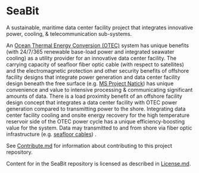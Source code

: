 # SeaBit
A sustainable, maritime data center facility project that integrates innovative power, cooling, & telecommunication sub-systems.

An [Ocean Thermal Energy Conversion (OTEC)](https://en.wikipedia.org/wiki/Ocean_thermal_energy_conversion) system has unique benefits (with 24/7/365 renewable base-load power and integrated seawater cooling) as a utility provider for an innovative data center facility.  The carrying capacity of seafloor fiber optic cable (with respect to satellites) and the electromagnetic protection and other security benefits of offshore facility designs that integrate power generation and data center facility design beneath the free surface (e.g. [MS Project Natick](http://natick.research.microsoft.com/)) has unique convenience and value to intensive processing & communicating significant amounts of data.  There is a load proximity benefit of an offshore facility design concept that integrates a data center facility with OTEC power generation compared to transmitting power to the shore.  Integrating data center facility cooling and onsite energy recovery for the high temperature reservoir side of the OTEC power cycle has a unique efficiency-boosting value for the system. Data may transmitted to and from shore via fiber optic infrastructure (e.g. [seafloor cables](http://submarine-cable-map-2016.telegeography.com/)) .

See [Contribute.md](https://github.com/BEICBIM/SeaBit/blob/master/Contribute.md) for information about contributing to this project repository.

Content for in the SeaBit repository is licensed as described in [License.md](https://github.com/BEICBIM/SeaBit/blob/master/License.md).
